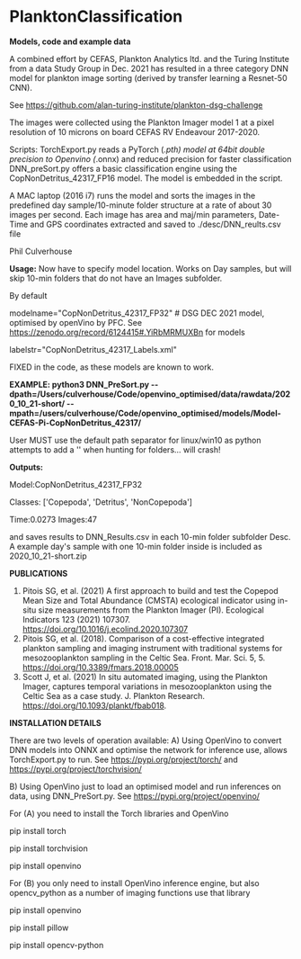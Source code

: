 # PlanktonClassification
<b>Models, code and example data</b>

A combined effort by CEFAS, Plankton Analytics ltd. and the Turing Institute from a data Study Group in Dec. 2021 has resulted in a three category DNN model for plankton image sorting (derived by transfer learning a Resnet-50 CNN).

See https://github.com/alan-turing-institute/plankton-dsg-challenge

The images were collected using the Plankton Imager model 1 at a pixel resolution of 10 microns on board CEFAS RV Endeavour 2017-2020.

Scripts:
TorchExport.py reads a PyTorch (*.pth) model at 64bit double precision to Openvino (*.onnx) and reduced precision for faster classification
DNN_preSort.py offers a basic classification engine using the CopNonDetritus_42317_FP16 model. The model is embedded in the script.

A MAC laptop (2016 i7) runs the model and sorts the images in the predefined day sample/10-minute folder structure at a rate of about 30 images per second.
Each image has area and maj/min parameters, Date-Time and GPS coordinates extracted and saved to ./desc/DNN_reults.csv file

Phil Culverhouse

<b>Usage:</b>
Now have to specify model location. Works on Day samples, but will skip 10-min folders that do not have an Images subfolder.

By default 

modelname="CopNonDetritus_42317_FP32" # DSG DEC 2021 model, optimised by openVino by PFC. See https://zenodo.org/record/6124415#.YiRbMRMUXBn for models

labelstr="CopNonDetritus_42317_Labels.xml"

FIXED in the code, as these models are known to work.

<b>EXAMPLE: python3 DNN_PreSort.py --dpath=/Users/culverhouse/Code/openvino_optimised/data/rawdata/2020_10_21-short/ --mpath=/users/culverhouse/Code/openvino_optimised/models/Model-CEFAS-Pi-CopNonDetritus_42317/</b>

User MUST use the default path separator for linux/win10 as python attempts to add a '\' when hunting for folders... will crash!

<b>Outputs: </b>

Model:CopNonDetritus_42317_FP32

Classes: ['Copepoda', 'Detritus', 'NonCopepoda']

Time:0.0273 Images:47

and saves results to DNN_Results.csv in each 10-min folder subfolder Desc. A example day's sample with one 10-min folder inside is included as 2020_10_21-short.zip


<b>PUBLICATIONS</b>
1. Pitois SG, et al. (2021) A first approach to build and test the Copepod Mean Size and Total Abundance (CMSTA) ecological indicator using in-situ size measurements from the Plankton Imager (PI). Ecological Indicators 123 (2021) 107307. https://doi.org/10.1016/j.ecolind.2020.107307
2. Pitois SG, et al. (2018). Comparison of a cost-effective integrated plankton sampling and imaging instrument with traditional systems for mesozooplankton sampling in the Celtic Sea. Front. Mar. Sci. 5, 5. https://doi.org/10.3389/fmars.2018.00005
3. Scott J, et al.  (2021) In situ automated imaging, using the Plankton Imager, captures temporal variations in mesozooplankton using the Celtic Sea as a case study. J. Plankton Research. https://doi.org/10.1093/plankt/fbab018.


<b>INSTALLATION DETAILS</b>

There are two levels of operation available:
A) Using OpenVino to convert DNN models into ONNX and optimise the network for inference use, 
  allows TorchExport.py to run. 
   See https://pypi.org/project/torch/ and https://pypi.org/project/torchvision/
   
B) Using OpenVino just to load an optimised model and run inferences on data, using DNN_PreSort.py.
   See https://pypi.org/project/openvino/

For (A) you need to install the Torch libraries and OpenVino

pip install torch

pip install torchvision

pip install openvino

For (B) you only need to install OpenVino inference engine, but also opencv_python as a number of imaging functions use that library

pip install openvino

pip install pillow

pip install opencv-python




